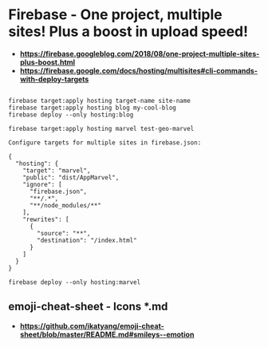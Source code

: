 # Firebase - One project, multiple sites! Plus a boost in upload speed!

* **https://firebase.googleblog.com/2018/08/one-project-multiple-sites-plus-boost.html**
* **https://firebase.google.com/docs/hosting/multisites#cli-commands-with-deploy-targets**

```

firebase target:apply hosting target-name site-name
firebase target:apply hosting blog my-cool-blog
firebase deploy --only hosting:blog

firebase target:apply hosting marvel test-geo-marvel 

Configure targets for multiple sites in firebase.json:

{
  "hosting": {
    "target": "marvel",
    "public": "dist/AppMarvel",
    "ignore": [
      "firebase.json",
      "**/.*",
      "**/node_modules/**"
    ],
    "rewrites": [
      {
        "source": "**",
        "destination": "/index.html"
      }
    ]
  }
}

firebase deploy --only hosting:marvel

```

## emoji-cheat-sheet - Icons *.md

* **https://github.com/ikatyang/emoji-cheat-sheet/blob/master/README.md#smileys--emotion**

